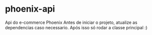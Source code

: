 # phoenix-api

Api do e-commerce Phoenix
Antes de iniciar o projeto, atualize as dependencias caso necessario.
Após isso só rodar a classe principal :)
